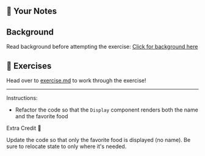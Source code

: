 ## 📝 Your Notes

## Background 
Read background before attempting the exercise: 
[Click for background here](https://grp-itwfm-lessons-fed.prodpages.usaa.com/fed-docusaurus-site/docs/common/learn/react/lifting-state) 

## 💪 Exercises
Head over to [exercise.md](./exercise.js) to work through the exercise!

---
Instructions: 

- Refactor the code so that the `Display` component renders both the name and the favorite food


Extra Credit 💯 

Update the code so that only the favorite food is displayed (no name). Be sure to relocate state to only where it's needed.

